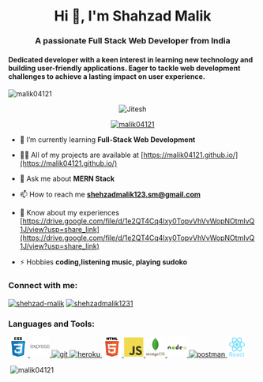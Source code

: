 <h1 align="center">Hi 👋, I'm Shahzad Malik</h1>
<h3 align="center">A passionate Full Stack Web Developer from India</h3>
<h4>Dedicated developer with a keen interest in learning new technology and building user-friendly applications. Eager to tackle web development challenges to achieve a lasting impact on user experience.</h4>

<p align="left"> <img src="https://komarev.com/ghpvc/?username=malik04121&label=Profile%20views&color=0e75b6&style=flat" alt="malik04121" /> </p>
<p align="center"><img src="https://r7q6w9z6.rocketcdn.me/career/wp-content/uploads/2021/06/2-46.gif" alt="Jitesh"/></p>

<p align="center"> <a href="https://github.com/ryo-ma/github-profile-trophy"><img src="https://github-profile-trophy.vercel.app/?username=malik04121" alt="malik04121" /></a> </p>

- 🌱 I’m currently learning **Full-Stack Web Development**

- 👨‍💻 All of my projects are available at [https://malik04121.github.io/](https://malik04121.github.io/)

- 💬 Ask me about **MERN Stack**

- 📫 How to reach me **shehzadmalik123.sm@gmail.com**

- 📄 Know about my experiences [https://drive.google.com/file/d/1e2QT4Cq4lxy0TopvVhVvWopNOtmIvQ1J/view?usp=share_link](https://drive.google.com/file/d/1e2QT4Cq4lxy0TopvVhVvWopNOtmIvQ1J/view?usp=share_link)

- ⚡ Hobbies **coding,listening music, playing sudoko**

<h3 align="left">Connect with me:</h3>
<p align="left">
<a href="https://linkedin.com/in/shehzad-malik" target="blank"><img align="center" src="https://raw.githubusercontent.com/rahuldkjain/github-profile-readme-generator/master/src/images/icons/Social/linked-in-alt.svg" alt="shehzad-malik" height="30" width="40" /></a>
<a href="https://www.hackerrank.com/shehzadmalik1231" target="blank"><img align="center" src="https://raw.githubusercontent.com/rahuldkjain/github-profile-readme-generator/master/src/images/icons/Social/hackerrank.svg" alt="shehzadmalik1231" height="30" width="40" /></a>
</p>

<h3 align="left">Languages and Tools:</h3>
<p align="left"> <a href="https://www.w3schools.com/css/" target="_blank" rel="noreferrer"> <img src="https://raw.githubusercontent.com/devicons/devicon/master/icons/css3/css3-original-wordmark.svg" alt="css3" width="40" height="40"/> </a> <a href="https://expressjs.com" target="_blank" rel="noreferrer"> <img src="https://raw.githubusercontent.com/devicons/devicon/master/icons/express/express-original-wordmark.svg" alt="express" width="40" height="40"/> </a> <a href="https://git-scm.com/" target="_blank" rel="noreferrer"> <img src="https://www.vectorlogo.zone/logos/git-scm/git-scm-icon.svg" alt="git" width="40" height="40"/> </a> <a href="https://heroku.com" target="_blank" rel="noreferrer"> <img src="https://www.vectorlogo.zone/logos/heroku/heroku-icon.svg" alt="heroku" width="40" height="40"/> </a> <a href="https://www.w3.org/html/" target="_blank" rel="noreferrer"> <img src="https://raw.githubusercontent.com/devicons/devicon/master/icons/html5/html5-original-wordmark.svg" alt="html5" width="40" height="40"/> </a> <a href="https://developer.mozilla.org/en-US/docs/Web/JavaScript" target="_blank" rel="noreferrer"> <img src="https://raw.githubusercontent.com/devicons/devicon/master/icons/javascript/javascript-original.svg" alt="javascript" width="40" height="40"/> </a> <a href="https://www.mongodb.com/" target="_blank" rel="noreferrer"> <img src="https://raw.githubusercontent.com/devicons/devicon/master/icons/mongodb/mongodb-original-wordmark.svg" alt="mongodb" width="40" height="40"/> </a> <a href="https://nodejs.org" target="_blank" rel="noreferrer"> <img src="https://raw.githubusercontent.com/devicons/devicon/master/icons/nodejs/nodejs-original-wordmark.svg" alt="nodejs" width="40" height="40"/> </a> <a href="https://postman.com" target="_blank" rel="noreferrer"> <img src="https://www.vectorlogo.zone/logos/getpostman/getpostman-icon.svg" alt="postman" width="40" height="40"/> </a> <a href="https://reactjs.org/" target="_blank" rel="noreferrer"> <img src="https://raw.githubusercontent.com/devicons/devicon/master/icons/react/react-original-wordmark.svg" alt="react" width="40" height="40"/> </a> </p>

<p>&nbsp;<img align="center" src="https://github-readme-stats.vercel.app/api?username=malik04121&show_icons=true&locale=en" alt="malik04121" /></p>


